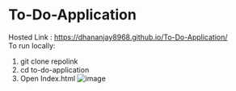 # To-Do-Application
Hosted Link : https://dhananjay8968.github.io/To-Do-Application/ <br />
To run locally:
1) git clone repolink
2) cd to-do-application
3) Open Index.html
![image](https://user-images.githubusercontent.com/65728666/162562659-e9b036f9-0116-4908-9c3e-a711263c2cae.png)
